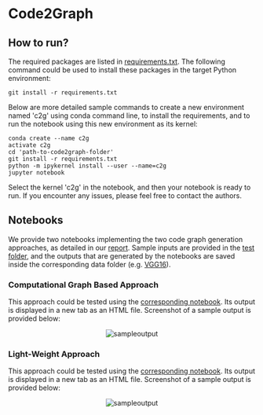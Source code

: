 # Code2Graph

## How to run?

The required packages are listed in [requirements.txt](requirements.txt). The following command could be used to install these packages in the target Python environment:
```
git install -r requirements.txt
```

Below are more detailed sample commands to create a new environment named 'c2g' using conda command line, to install the requirements, and to run the notebook using this new environment as its kernel:

```
conda create --name c2g
activate c2g
cd 'path-to-code2graph-folder'
git install -r requirements.txt
python -m ipykernel install --user --name=c2g
jupyter notebook
```

Select the kernel 'c2g' in the notebook, and then your notebook is ready to run. If you encounter any issues, please feel free to contact the authors.


## Notebooks

We provide two notebooks implementing the two code graph generation approaches, as detailed in our [report](reports/milestone3/). Sample inputs are provided in the [test folder](core/test/), and the outputs that are generated by the notebooks are saved inside the corresponding data folder (e.g. [VGG16](core/test/VGG16/)).

### Computational Graph Based Approach

This approach could be tested using the [corresponding notebook](testScript/computational_graph_based.ipynb). Its output is displayed in a new tab as an HTML file. Screenshot of a sample output is provided below:

<p align="center">
 <img align="center" src="https://github.com/deepcurator/DCC/blob/master/docs/Sample_Output_0.png" alt="sampleoutput">
</p>

### Light-Weight Approach


This approach could be tested using the [corresponding notebook](testScript/light_weight.ipynb). Its output is displayed in a new tab as an HTML file. Screenshot of a sample output is provided below:

<p align="center">
 <img align="center" src="https://github.com/deepcurator/DCC/blob/master/docs/Sample_Output_1_.png" alt="sampleoutput">
</p>

